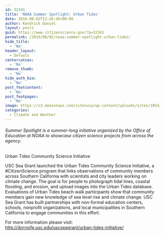```yaml
---
id: 32341
title: 'NOAA Summer Spotlight: Urban Tides'
date: 2016-08-02T12:26:45+00:00
author: Kendrick Daniel
layout: posts
guid: https://www.citizenscience.gov/?p=32341
permalink: /2016/08/02/noaa-summer-spotlight-urban-tides/
hide_title:
  - 'No'
header_layout:
  - Default
centercatnav:
  - 'No'
remove_thumb:
  - 'No'
hide_auth_bio:
  - 'No'
post_featcontent:
  - 'No'
post_featpages:
  - 'No'
image: https://s3.amazonaws.com/sitesusa/wp-content/uploads/sites/1054/2016/08/Urban-Tides.jpg
categories:
  - Climate and Weather
---
```

###### Summer Spotlight is a summer-long initiative organized by the Office of Education at NOAA to showcase citizen science projects from across the agency.

Urban Tides Community Science Initiative

USC Sea Grant launched the Urban Tides Community Science Initiative, a #CitizenScience program that links observations of community members across Southern California with scientists and city leaders working on climate change. The goal is for people to photograph tidal lines, coastal flooding, and erosion, and upload images into the Urban Tides database. Evaluations of Urban Tides beach walk participants show that community members gain new knowledge of sea level rise and climate change. USC Sea Grant has built partnerships with non-formal education centers, schools, nonprofit organizations, and local municipalities in Southern California to engage communities in this effort.

For more information please visit: <http://dornsife.usc.edu/uscseagrant/urban-tides-initiative/>